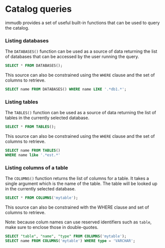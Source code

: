 # Catalog queries

immudb provides a set of useful built-in functions that can be used to query the catalog.

### Listing databases

The `DATABASES()` function can be used as a source of data returning the list of databases
that can be accessed by the user running the query.

```sql
SELECT * FROM DATABASES();
```

This source can also be constrained using the `WHERE` clause and the set of columns to retrieve.

```sql
SELECT name FROM DATABASES() WHERE name LIKE '.*db1.*';
```

### Listing tables

The `TABLES()` function can be used as a source of data returning the list of tables in the
currently selected database.

```sql
SELECT * FROM TABLES();
```

This source can also be constrained using the `WHERE` clause and the set of columns to retrieve.

```sql
SELECT name FROM TABLES()
WHERE name like '.*est.*'
```

### Listing columns of a table

The `COLUMNS()` function returns the list of columns for a table. It takes a single argument which is the name of the table.
The table will be looked up in the currently selected database.

```sql
SELECT * FROM COLUMNS('mytable');
```

This source can also be constrained with the WHERE clause and set of columns to retrieve.

Note: because colum names can use reserved identifiers such as `table`, make sure to enclose those in double-quotes.

```sql
SELECT "table", "name", "type" FROM COLUMNS('mytable');
SELECT name FROM COLUMNS('mytable') WHERE type = 'VARCHAR';
```

</WrappedSection>
